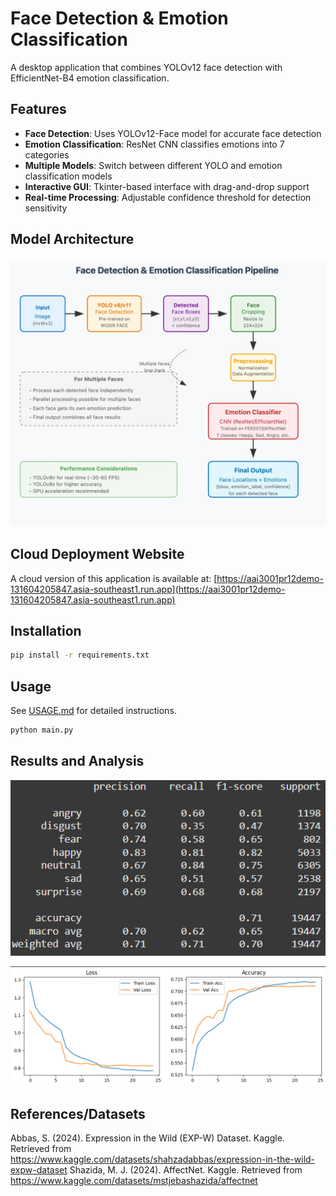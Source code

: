 # Face Detection & Emotion Classification

A desktop application that combines YOLOv12 face detection with EfficientNet-B4 emotion classification.

## Features

- **Face Detection**: Uses YOLOv12-Face model for accurate face detection
- **Emotion Classification**: ResNet CNN classifies emotions into 7 categories
- **Multiple Models**: Switch between different YOLO and emotion classification models
- **Interactive GUI**: Tkinter-based interface with drag-and-drop support
- **Real-time Processing**: Adjustable confidence threshold for detection sensitivity

## Model Architecture
![Model Architecture](asset/model_arch.jpg)

## Cloud Deployment Website
A cloud version of this application is available at: [https://aai3001pr12demo-131604205847.asia-southeast1.run.app](https://aai3001pr12demo-131604205847.asia-southeast1.run.app)

## Installation

```bash
pip install -r requirements.txt
```

## Usage

See [USAGE.md](USAGE.md) for detailed instructions.

```bash
python main.py
```

## Results and Analysis
![F1-Scores](asset/f1-score.png)

![training_curve](asset/training.png)

## References/Datasets
Abbas, S. (2024). Expression in the Wild (EXP-W) Dataset. Kaggle. Retrieved from https://www.kaggle.com/datasets/shahzadabbas/expression-in-the-wild-expw-dataset
Shazida, M. J. (2024). AffectNet. Kaggle. Retrieved from https://www.kaggle.com/datasets/mstjebashazida/affectnet

